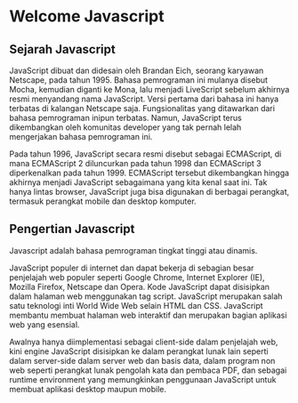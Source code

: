 # Welcome Javascript

## Sejarah Javascript

JavaScript dibuat dan didesain oleh Brandan Eich, seorang karyawan Netscape, pada tahun 1995. Bahasa pemrograman ini mulanya disebut Mocha, kemudian diganti ke Mona, lalu menjadi LiveScript sebelum akhirnya resmi menyandang nama JavaScript. Versi pertama dari bahasa ini hanya terbatas di kalangan Netscape saja. Fungsionalitas yang ditawarkan dari bahasa pemrograman inipun terbatas. Namun, JavaScript terus dikembangkan oleh komunitas developer yang tak pernah lelah mengerjakan bahasa pemrograman ini.

Pada tahun 1996, JavaScript secara resmi disebut sebagai ECMAScript, di mana ECMAScript 2 diluncurkan pada tahun 1998 dan ECMAScript 3 diperkenalkan pada tahun 1999. ECMAScript tersebut dikembangkan hingga akhirnya menjadi JavaScript sebagaimana yang kita kenal saat ini. Tak hanya lintas browser, JavaScript juga bisa digunakan di berbagai perangkat, termasuk perangkat mobile dan desktop komputer.

## Pengertian Javascript

Javascript adalah bahasa pemrograman tingkat tinggi atau dinamis.

JavaScript populer di internet dan dapat bekerja di sebagian besar penjelajah web populer seperti Google Chrome, Internet Explorer (IE), Mozilla Firefox, Netscape dan Opera. Kode JavaScript dapat disisipkan dalam halaman web menggunakan tag script. JavaScript merupakan salah satu teknologi inti World Wide Web selain HTML dan CSS. JavaScript membantu membuat halaman web interaktif dan merupakan bagian aplikasi web yang esensial.

Awalnya hanya diimplementasi sebagai client-side dalam penjelajah web, kini engine JavaScript disisipkan ke dalam perangkat lunak lain seperti dalam server-side dalam server web dan basis data, dalam program non web seperti perangkat lunak pengolah kata dan pembaca PDF, dan sebagai runtime environment yang memungkinkan penggunaan JavaScript untuk membuat aplikasi desktop maupun mobile.
